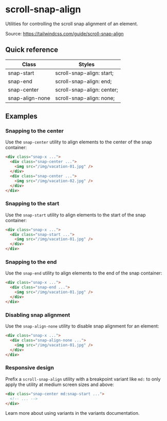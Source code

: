 # scroll-snap-align

Utilities for controlling the scroll snap alignment of an element.

Source: https://tailwindcss.com/guide/scroll-snap-align

## Quick reference

| Class              | Styles                          |
|--------------------|---------------------------------|
| snap-start         | scroll-snap-align: start;       |
| snap-end           | scroll-snap-align: end;         |
| snap-center        | scroll-snap-align: center;      |
| snap-align-none    | scroll-snap-align: none;        |

## Examples

### Snapping to the center

Use the `snap-center` utility to align elements to the center of the snap container:

```html
<div class="snap-x ...">
  <div class="snap-center ...">
    <img src="/img/vacation-01.jpg" />
  </div>
  <div class="snap-center ...">
    <img src="/img/vacation-02.jpg" />
  </div>
</div>
```

### Snapping to the start

Use the `snap-start` utility to align elements to the start of the snap container:

```html
<div class="snap-x ...">
  <div class="snap-start ...">
    <img src="/img/vacation-01.jpg" />
  </div>
</div>
```

### Snapping to the end

Use the `snap-end` utility to align elements to the end of the snap container:

```html
<div class="snap-x ...">
  <div class="snap-end ...">
    <img src="/img/vacation-01.jpg" />
  </div>
</div>
```

### Disabling snap alignment

Use the `snap-align-none` utility to disable snap alignment for an element:

```html
<div class="snap-x ...">
  <div class="snap-align-none ...">
    <img src="/img/vacation-01.jpg" />
  </div>
</div>
```

### Responsive design

Prefix a `scroll-snap-align` utility with a breakpoint variant like `md:` to only apply the utility at medium screen sizes and above:

```html
<div class="snap-center md:snap-start ...">
  <!-- ... -->
</div>
```

Learn more about using variants in the variants documentation.
